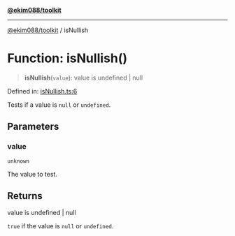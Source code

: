 [**@ekim088/toolkit**](../README.md)

---

[@ekim088/toolkit](../README.md) / isNullish

# Function: isNullish()

> **isNullish**(`value`): value is undefined \| null

Defined in: [isNullish.ts:6](https://github.com/ekim088/toolkit/blob/main/src/isNullish.ts#L6)

Tests if a value is `null` or `undefined`.

## Parameters

### value

`unknown`

The value to test.

## Returns

value is undefined \| null

`true` if the value is `null` or `undefined`.
